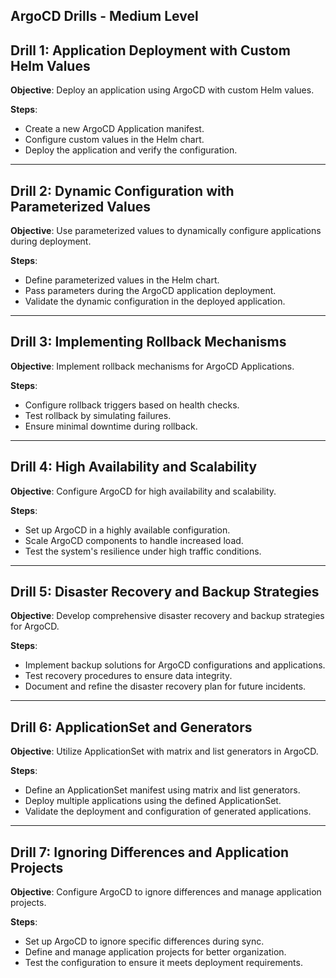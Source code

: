 ## ArgoCD Drills - Medium Level

## Drill 1: Application Deployment with Custom Helm Values

**Objective**: Deploy an application using ArgoCD with custom Helm values.

**Steps**:
- Create a new ArgoCD Application manifest.
- Configure custom values in the Helm chart.
- Deploy the application and verify the configuration.

---

## Drill 2: Dynamic Configuration with Parameterized Values

**Objective**: Use parameterized values to dynamically configure applications during deployment.

**Steps**:
- Define parameterized values in the Helm chart.
- Pass parameters during the ArgoCD application deployment.
- Validate the dynamic configuration in the deployed application.

---

## Drill 3: Implementing Rollback Mechanisms

**Objective**: Implement rollback mechanisms for ArgoCD Applications.

**Steps**:
- Configure rollback triggers based on health checks.
- Test rollback by simulating failures.
- Ensure minimal downtime during rollback.

---

## Drill 4: High Availability and Scalability

**Objective**: Configure ArgoCD for high availability and scalability.

**Steps**:
- Set up ArgoCD in a highly available configuration.
- Scale ArgoCD components to handle increased load.
- Test the system's resilience under high traffic conditions.

---

## Drill 5: Disaster Recovery and Backup Strategies

**Objective**: Develop comprehensive disaster recovery and backup strategies for ArgoCD.

**Steps**:
- Implement backup solutions for ArgoCD configurations and applications.
- Test recovery procedures to ensure data integrity.
- Document and refine the disaster recovery plan for future incidents.

---

## Drill 6: ApplicationSet and Generators

**Objective**: Utilize ApplicationSet with matrix and list generators in ArgoCD.

**Steps**:
- Define an ApplicationSet manifest using matrix and list generators.
- Deploy multiple applications using the defined ApplicationSet.
- Validate the deployment and configuration of generated applications.

---

## Drill 7: Ignoring Differences and Application Projects

**Objective**: Configure ArgoCD to ignore differences and manage application projects.

**Steps**:
- Set up ArgoCD to ignore specific differences during sync.
- Define and manage application projects for better organization.
- Test the configuration to ensure it meets deployment requirements.